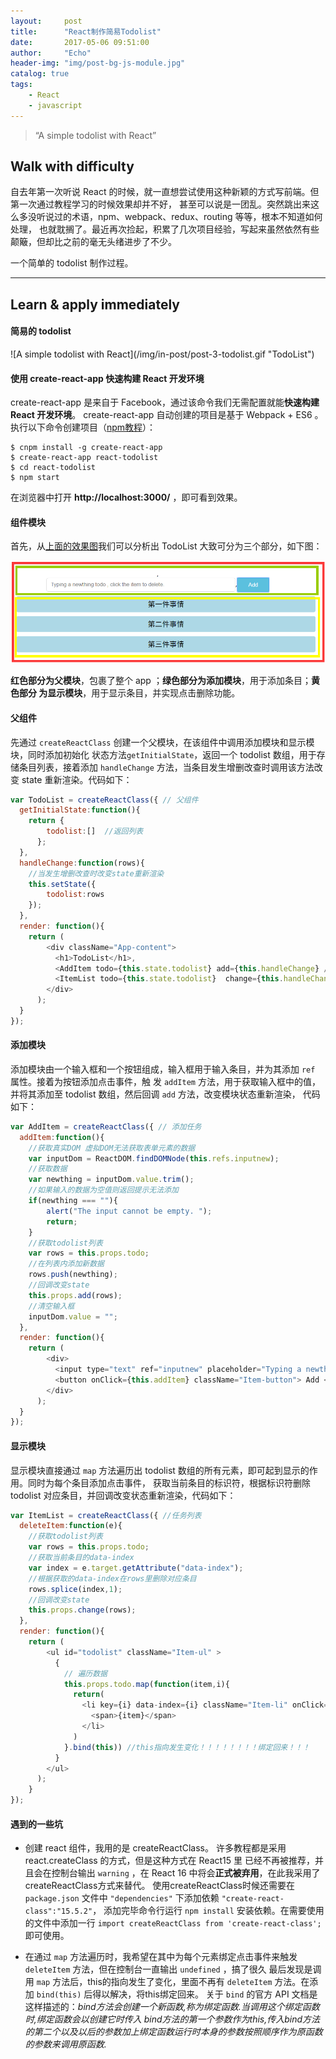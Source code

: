 ```yaml
---
layout:     post
title:      "React制作简易Todolist"
date:       2017-05-06 09:51:00
author:     "Echo"
header-img: "img/post-bg-js-module.jpg"
catalog: true
tags:
    - React
    - javascript
---
```


> “A simple todolist with React”

## Walk with difficulty

自去年第一次听说 React 的时候，就一直想尝试使用这种新颖的方式写前端。但第一次通过教程学习的时候效果却并不好，
甚至可以说是一团乱。突然跳出来这么多没听说过的术语，npm、webpack、redux、routing 等等，根本不知道如何处理，
也就耽搁了。最近再次捡起，积累了几次项目经验，写起来虽然依然有些颠簸，但却比之前的毫无头绪进步了不少。

一个简单的 todolist 制作过程。

---
## Learn & apply immediately 

#### 简易的 todolist

<p id = "TodoList"></p>
![A simple todolist with React](/img/in-post/post-3-todolist.gif "TodoList")

#### 使用 create-react-app 快速构建 React 开发环境

create-react-app 是来自于 Facebook，通过该命令我们无需配置就能**快速构建 React 开发环境**。
create-react-app 自动创建的项目是基于 Webpack + ES6 。
执行以下命令创建项目（[npm教程](http://www.runoob.com/nodejs/nodejs-npm.html)）：

```
$ cnpm install -g create-react-app
$ create-react-app react-todolist
$ cd react-todolist
$ npm start
```

在浏览器中打开 **http://localhost:3000/** ，即可看到效果。

#### 组件模块

首先，从[上面的效果图](#TodoList)我们可以分析出 TodoList 大致可分为三个部分，如下图：

![Todolist structure](/img/in-post/post-4-structure.png "Structure")

**红色部分为父模块**，包裹了整个 app ；**绿色部分为添加模块**，用于添加条目；**黄色部分
为显示模块**，用于显示条目，并实现点击删除功能。

#### 父组件

先通过 `createReactClass` 创建一个父模块，在该组件中调用添加模块和显示模块，同时添加初始化
状态方法`getInitialState`，返回一个 todolist 数组，用于存储条目列表，接着添加 `handleChange`
方法，当条目发生增删改查时调用该方法改变 state 重新渲染。代码如下：

```javascript
var TodoList = createReactClass({ // 父组件
  getInitialState:function(){
    return {
        todolist:[]  //返回列表
      };
  },
  handleChange:function(rows){
    //当发生增删改查时改变state重新渲染
    this.setState({
        todolist:rows
    });
  },
  render: function(){
    return (
        <div className="App-content">
          <h1>TodoList</h1>,
          <AddItem todo={this.state.todolist} add={this.handleChange} />
          <ItemList todo={this.state.todolist}  change={this.handleChange} />
        </div>
      );
  }
});
```

#### 添加模块

添加模块由一个输入框和一个按钮组成，输入框用于输入条目，并为其添加 `ref` 属性。接着为按钮添加点击事件，触
发 `addItem` 方法，用于获取输入框中的值，并将其添加至 todolist 数组，然后回调 `add` 方法，改变模块状态重新渲染，
代码如下：

```javascript
var AddItem = createReactClass({ // 添加任务
  addItem:function(){
    //获取真实DOM 虚拟DOM无法获取表单元素的数据
    var inputDom = ReactDOM.findDOMNode(this.refs.inputnew);
    //获取数据
    var newthing = inputDom.value.trim();
    //如果输入的数据为空值则返回提示无法添加
    if(newthing === ""){
        alert("The input cannot be empty. ");
        return;
    }
    //获取todolist列表
    var rows = this.props.todo;
    //在列表内添加新数据
    rows.push(newthing);
    //回调改变state
    this.props.add(rows);
    //清空输入框
    inputDom.value = "";
  },
  render: function(){
    return (
        <div>
          <input type="text" ref="inputnew" placeholder="Typing a newthing todo , click the item to delete." className="Item-input" />,
          <button onClick={this.addItem} className="Item-button"> Add </button>
        </div>
      );
  }
});
```

#### 显示模块

显示模块直接通过 `map` 方法遍历出 todolist 数组的所有元素，即可起到显示的作用。同时为每个条目添加点击事件，
获取当前条目的标识符，根据标识符删除 todolist 对应条目，并回调改变状态重新渲染，代码如下：

```javascript
var ItemList = createReactClass({ //任务列表
  deleteItem:function(e){
    //获取todolist列表
    var rows = this.props.todo;
    //获取当前条目的data-index
    var index = e.target.getAttribute("data-index");
    //根据获取的data-index在rows里删除对应条目
    rows.splice(index,1);
    //回调改变state
    this.props.change(rows);
  },
  render: function(){
    return (
        <ul id="todolist" className="Item-ul" >
          {
            // 遍历数据
            this.props.todo.map(function(item,i){
              return(
                <li key={i} data-index={i} className="Item-li" onClick={this.deleteItem} > 
                  <span>{item}</span>
                </li>
              )
            }.bind(this)) //this指向发生变化！！！！！！！！绑定回来！！！
          }
        </ul>
      );
    }
});
```
#### 遇到的一些坑

* 创建 react 组件，我用的是 createReactClass。 许多教程都是采用 react.createClass 的方式，但是这种方式在 React15 里
已经不再被推荐，并且会在控制台输出 `warning` ，在 React 16 中将会**正式被弃用**，在此我采用了createReactClass方式来替代。
使用createReactClass时候还需要在 `package.json` 文件中 `"dependencies"` 下添加依赖 `"create-react-class":"15.5.2"`，
添加完毕命令行运行 `npm install` 安装依赖。在需要使用的文件中添加一行 `import createReactClass from 'create-react-class'; `
即可使用。

* 在通过 `map` 方法遍历时，我希望在其中为每个元素绑定点击事件来触发 `deleteItem` 方法，但在控制台一直输出 `undefined` ，搞了很久
最后发现是调用 `map` 方法后，this的指向发生了变化，里面不再有 `deleteItem` 方法。在添加 `bind(this)` 后得以解决，将this绑定回来。
关于 `bind` 的官方 API 文档是这样描述的：<cite>bind方法会创建一个新函数,称为绑定函数.当调用这个绑定函数时,绑定函数会以创建它时传入
bind方法的第一个参数作为this,传入bind方法的第二个以及以后的参数加上绑定函数运行时本身的参数按照顺序作为原函数的参数来调用原函数.</cite>





